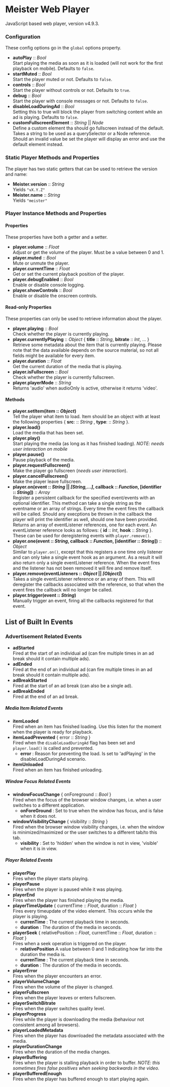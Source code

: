 # Meister Web Player #

JavaScript based web player, version v4.9.3.

### Configuration ###

These config options go in the `global` options property.

* **autoPlay** :: *Bool*  
    Start playing the media as soon as it is loaded (will not work for the first playback on mobile). Defaults to `false`.
* **startMuted** :: *Bool*  
    Start the player muted or not. Defaults to `false`.
* **controls** :: *Bool*  
    Start the player without controls or not. Defaults to `true`.
* **debug** :: *Bool*  
    Start the player with console messages or not. Defaults to `false`.
* **disableLoadDuringAd** :: *Bool*  
    Setting this to true will block the player from switching content while an ad is playing. Defaults to `false`.
* **customFullscreenElement** :: *String* || *Node*  
    Define a custom element tha should go fullscreen instead of the default. Takes a string to be used as a querySelector or a Node reference. Should an invalid value be set the player will display an error and use the default element instead.


### Static Player Methods and Properties ###

The player has two static getters that can be used to retrieve the version and name:
* **Meister.version** :: *String*  
    Yields `"vX.Y.Z"`
* **Meister.name** :: *String*  
    Yields `"meister"`

### Player Instance Methods and Properties ###

#### Properties ####

These properties have both a getter and a setter.

* **player.volume** :: *Float*  
    Adjust or get the volume of the player. Must be a value between 0 and 1.
* **player.muted** :: *Bool*  
    Mute or unmute the player.
* **player.currentTime** :: *Float*  
    Get or set the current playback position of the player.
* **player.debugEnabled** :: *Bool*  
    Enable or disable console logging.
* **player.showControls** :: *Bool*  
    Enable or disable the onscreen controls.

#### Read-only Properties ####

These properties can only be used to retrieve information about the player.

* **player.playing** :: *Bool*  
    Check whether the player is currently playing.
* **player.currentlyPlaying** :: *Object* { **title**  :: *String*, **bitrate**  :: *Int*, ... }  
    Retrieve some metadata about the item that is currently playing. Please note that the data available depends on the source material, so not all fields might be available for every item.
* **player.duration** :: *Float*  
    Get the current duration of the media that is playing.
* **player.isFullscreen** :: *Bool*  
    Check whether the player is currently fullscreen.
* **player.playerMode** :: *String*  
    Returns 'audio' when audioOnly is active, otherwise it returns 'video'.

#### Methods ####

* **player.setItem(item :: *Object*)**  
    Tell the player what item to load. Item should be an object with at least the following properties { **src**: :: *String* , **type**: :: *String* }.
* **player.load()**  
    Load the media that has been set.
* **player.play()**  
    Start playing the media (as long as it has finished loading). *NOTE: needs user interaction on mobile*
* **player.pause()**  
    Pause playback of the media.
* **player.requestFullscreen()**  
    Make the player go fullscreen (*needs user interaction*).
* **player.cancelFullscreen()**  
    Make the player leave fullscreen.
* **player.on(event :: *String* || *[String,...]*, callback :: *Function*, [identifier :: *String*])** :: *Array*  
    Register a persistent callback for the specified event/events with an optional identifier. This method can take a single string as the eventname or an array of strings. Every time the event fires the callback will be called. Should any execptions be thrown in the callback the player will print the identifier as well, should one have been provided. Returns an array of eventListener references, one for each event. An eventListener reference looks as follows: { **id** :: *Int*, **hook** :: *String* }. These can be used for deregistering events with `player.remove()`.
* **player.one(event :: *String*, callback :: *Function*, [identifier :: *String*])** :: *Object*  
    Similar to `player.on()`, except that this registers a one time only listener and can only take a single event hook as an argument. As a result it will also return only a single eventListener reference. When the event fires and the listener has not been removed it will fire and remove itself.
* **player.remove(eventListeners :: *Object* || *[Object]*)**  
    Takes a single eventListener reference or an array of them. This will deregister the callbacks associated with the reference, so that when the event fires the callback will no longer be called.
* **player.trigger(event :: *String*)**  
    Manually trigger an event, firing all the callbacks registered for that event.

## List of Built In Events ##

### Advertisement Related Events ###
* **adStarted**  
    Fired at the start of an individual ad (can fire multiple times in an ad break should it contain multiple ads).
* **adEnded**  
    Fired at the end of an individual ad (can fire multiple times in an ad break should it contain multiple ads).
* **adBreakStarted**  
    Fired at the start of an ad break (can also be a single ad).
* **adBreakEnded**  
    Fired at the end of an ad break.

##### Media Item Related Events ######
* **itemLoaded**  
    Fired when an item has finished loading. Use this listen for the moment when the player is ready for playback.
* **itemLoadPrevented** { error :: *String* }  
    Fired when the `disableLoadDuringAd` flag has been set and `player.load()` is called and prevented.  
    - **error** : Reason for preventing the load. Is set to 'adPlaying' in the disableLoadDuringAd scenario.
* **itemUnloaded**  
    Fired when an item has finished unloading.

##### Window Focus Related Events #####
* **windowFocusChange** { onForeground :: *Bool* }  
    Fired when the focus of the browser window changes, i.e. when a user switches to a different application.  
    - **onForeGround** : Set to true when the window has focus, and is false when it does not.
* **windowVisibilityChange** { visibility :: *String* }  
    Fired when the browser window visibility changes, i.e. when the window is minimized/maximized or the user switches to a different tab/to this tab.  
    - **visibility** : Set to 'hidden' when the window is not in view, 'visible' when it is in view.

##### Player Related Events #####
* **playerPlay**  
    Fires when the player starts playing.
* **playerPause**  
    Fires when the player is paused while it was playing.
* **playerEnd**  
    Fires when the player has finished playing the media.
* **playerTimeUpdate** { currentTime :: *Float*, duration :: *Float* }  
    Fires every timeupdate of the video element. This occurs while the player is playing.  
    - **currenTime** : The current playback time in seconds.  
    - **duration** : The duration of the media in seconds.
* **playerSeek** { relativePosition :: *Float*, currentTime :: *Float*, duration :: *Float* }  
    Fires when a seek operation is triggered on the player.  
    - **relativePosition** A value between 0 and 1 indicating how far into the duration the media is.  
    - **currenTime** : The current playback time in seconds.  
    - **duration** : The duration of the media in seconds.
* **playerError**  
    Fires when the player encounters an error.
* **playerVolumeChange**  
    Fires when the volume of the player is changed.
* **playerFullscreen**  
    Fires when the player leaves or enters fullscreen.
* **playerSwitchBitrate**  
    Fires when the player switches quality level.
* **playerProgress**  
    Fires while the player is downloading the media (behaviour not consistent among all browsers).
* **playerLoadedMetadata**  
    Fires when the player has downloaded the metadata associated with the media.
* **playerDurationChange**  
    Fires when the duration of the media changes.
* **playerBuffering**  
    Fires when the player is stalling playback in order to buffer. *NOTE: this sometimes fires false positives when seeking backwards in the video.*
* **playerBufferedEnough**  
    Fires when the player has buffered enough to start playing again.
